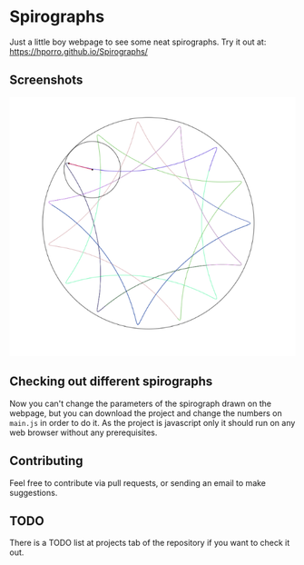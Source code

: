 # Spirographs

Just a little boy webpage to see some neat spirographs. 
Try it out at: https://hporro.github.io/Spirographs/

## Screenshots

![Spirograph1](screenshots/spirograph1.PNG)

## Checking out different spirographs

Now you can't change the parameters of the spirograph drawn on the webpage, but you can download the project and change the numbers on `main.js` in order to do it. As the project is javascript only it should run on any web browser without any prerequisites.

## Contributing

Feel free to contribute via pull requests, or sending an email to make suggestions. 

## TODO

There is a TODO list at projects tab of the repository if you want to check it out.